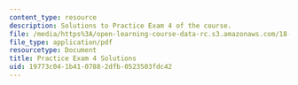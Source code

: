 ```yaml
---
content_type: resource
description: Solutions to Practice Exam 4 of the course.
file: /media/https%3A/open-learning-course-data-rc.s3.amazonaws.com/18-01-single-variable-calculus-fall-2006/19773c041b4107882dfb0523503fdc42_prexam4bsol.pdf
file_type: application/pdf
resourcetype: Document
title: Practice Exam 4 Solutions
uid: 19773c04-1b41-0788-2dfb-0523503fdc42
---
```

